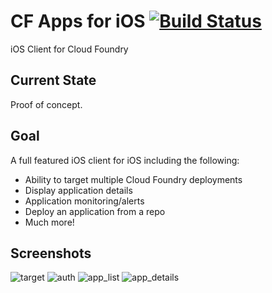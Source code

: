 # CF Apps for iOS [![Build Status](https://travis-ci.org/Osis/cf-apps-ios.svg?branch=master)](https://travis-ci.org/Osis/cf-apps-ios)

iOS Client for Cloud Foundry

## Current State

Proof of concept.

## Goal

A full featured iOS client for iOS including the following:
- Ability to target multiple Cloud Foundry deployments
- Display application details
- Application monitoring/alerts
- Deploy an application from a repo
- Much more!

## Screenshots

![target](https://cloud.githubusercontent.com/assets/347097/11026807/b0835d16-867c-11e5-8c2e-0a9560c11c96.png) ![auth](https://cloud.githubusercontent.com/assets/347097/11026821/d64c9fee-867c-11e5-9616-adc750b33b5e.png) ![app_list](https://cloud.githubusercontent.com/assets/347097/11026869/8019e4fa-867d-11e5-8182-620f0e6d6455.png) ![app_details](https://cloud.githubusercontent.com/assets/347097/11026823/db24963e-867c-11e5-885c-5ec045af3047.png)
